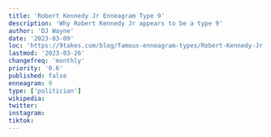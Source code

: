 ```yaml
---
title: 'Robert Kennedy Jr Enneagram Type 9'
description: 'Why Robert Kennedy Jr appears to be a type 9'
author: 'DJ Wayne'
date: '2023-03-09'
loc: 'https://9takes.com/blog/famous-enneagram-types/Robert-Kennedy-Jr'
lastmod: '2023-03-26'
changefreq: 'monthly'
priority: '0.6'
published: false
enneagram: 9
type: ['politician']
wikipedia:
twitter:
instagram:
tiktok:
---
```

